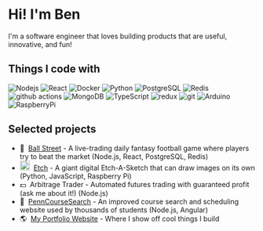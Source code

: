 <h1>Hi! I'm Ben</h1>

<p>I'm a software engineer that loves building products that are useful, innovative, and fun!</p>
<h2>Things I code with</h2>
<p>
  <img alt="Nodejs" src="https://img.shields.io/badge/-Nodejs-43853d?style=flat-square&logo=Node.js&logoColor=white" />
  <img alt="React" src="https://img.shields.io/badge/-React-45b8d8?style=flat-square&logo=react&logoColor=white" />
  <img alt="Docker" src="https://img.shields.io/badge/-Docker-46a2f1?style=flat-square&logo=docker&logoColor=white" />
  <img alt="Python" src="https://img.shields.io/badge/-Python-cfac30?style=flat-square&logo=Python&logoColor=blue"/>
  <img alt="PostgreSQL" src="https://img.shields.io/badge/-PostgreSQL-3271a8?style=flat-square&logo=PostgreSQL&logoColor=white"/>
  <img alt="Redis" src="https://img.shields.io/badge/-Redis-f50000?style=flat-square&logo=Redis&logoColor=white"/>
  <img alt="github actions" src="https://img.shields.io/badge/-Github_Actions-2088FF?style=flat-square&logo=github-actions&logoColor=white" />
  <img alt="MongoDB" src="https://img.shields.io/badge/-MongoDB-116149?style=flat-square&logo=MongoDB&logoColor=white" />
  <img alt="TypeScript" src="https://img.shields.io/badge/-TypeScript-007ACC?style=flat-square&logo=typescript&logoColor=white" />
  <img alt="redux" src="https://img.shields.io/badge/-Redux-764ABC?style=flat-square&logo=redux&logoColor=white" />
  <img alt="git" src="https://img.shields.io/badge/-Git-F05032?style=flat-square&logo=git&logoColor=white" />
  <img alt="Arduino" src="https://img.shields.io/badge/-Arduino-00979c?style=flat-square&logo=Arduino&logoColor=white" />
  <img alt="RaspberryPi" src="https://img.shields.io/badge/-RaspberryPi-c51d4a?style=flat-square&logo=RaspberryPi&logoColor=white" />
</p>
<h2>Selected projects</h2>
<ul>
  <li>🏈&nbsp;&nbsp;<a href="https://www.github.com/benb116/Ball-Street">Ball Street</a> - A live-trading daily fantasy football game where players try to beat the market (Node.js, React, PostgreSQL, Redis)</li>
  <li><img src="https://target.scene7.com/is/image/Target/GUEST_df7fd996-88d3-4874-be4b-a0d1cc356b6a?wid=488&hei=488&fmt=pjpeg" width="20">&nbsp;&nbsp;<a href="https://www.github.com/benb116/Etch">Etch</a> - A giant digital Etch-A-Sketch that can draw images on its own (Python, JavaScript, Raspberry Pi)</li>
  <li>💵&nbsp;&nbsp;Arbitrage Trader - Automated futures trading with guaranteed profit (ask me about it!) (Node.js)</li>
  <li>📖&nbsp;&nbsp;<a href="https://www.github.com/benb116/PennCourseSearch">PennCourseSearch</a> - An improved course search and scheduling website used by thousands of students (Node.js, Angular)</li>
  <li>🌎&nbsp;&nbsp;<a href="https://benbernstein.me/">My Portfolio Website</a> - Where I show off cool things I build</li>
</ul>
